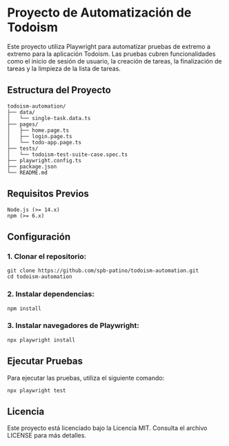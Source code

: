 # Proyecto de Automatización de Todoism

Este proyecto utiliza Playwright para automatizar pruebas de extremo a extremo para la aplicación Todoism. Las pruebas cubren funcionalidades como el inicio de sesión de usuario, la creación de tareas, la finalización de tareas y la limpieza de la lista de tareas.

## Estructura del Proyecto

```
todoism-automation/
├── data/
│   └── single-task.data.ts
├── pages/
│   ├── home.page.ts
│   ├── login.page.ts
│   └── todo-app.page.ts
├── tests/
│   └── todoism-test-suite-case.spec.ts
├── playwright.config.ts
├── package.json
└── README.md
```

## Requisitos Previos

```
Node.js (>= 14.x)
npm (>= 6.x)
```

## Configuración

### 1. Clonar el repositorio:

```
git clone https://github.com/spb-patino/todoism-automation.git
cd todoism-automation
```

### 2. Instalar dependencias:

```
npm install
```

### 3. Instalar navegadores de Playwright:

```
npx playwright install
```

## Ejecutar Pruebas

Para ejecutar las pruebas, utiliza el siguiente comando:

```
npx playwright test
```

## Licencia

Este proyecto está licenciado bajo la Licencia MIT. Consulta el archivo LICENSE para más detalles.